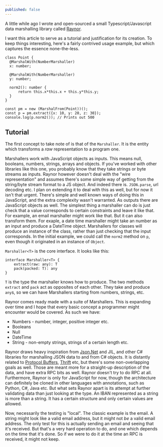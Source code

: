```yaml
---
published: false
---
```

A little while ago I wrote and open-sourced a small Typescript/Javascript data marshalling library called [Raynor](https://github.com/horia141/raynor).

I want this article to serve as a tutorial and justification for its creation. To keep things interesting, here's a fairly contrived usage example, but which captures the essence none-the-less.

```
class Point {
  @MarshalWith(NumberMarshaller)
  x: number;
  
  @MarshalWith(NumberMarshaller)
  y: number;
  
  norm2(): number {
      return this.x*this.x + this.y*this.y;
  }
}

const pm = new (MarshalFrom(Point))();
const p = pm.extract({x: 10, y: 20, z: 30});
console.log(p.norm2()); // Prints out 500
```

Tutorial
---



The first concept to take note of is that of the `Marshaller`. It is the entity which transforms a _raw_ representation to a program one.

Marshallers work with JavaScript objects as inputs. This means null, booleans, numbers, strings, arrays and objects. If you've worked with other libraries like this one, you probably know that they take strings or byte streams as inputs. Raynor however doesn't deal with the "wire representation" and assumes there's some simple way of getting from the string/byte stream format to a JS object. And indeed there is. `JSON.parse`, url decoding etc. I plan on extending it to deal with this as well, but for now it isn't that urgent. There's simple and well known ways of doing this in JavaScript, and the extra complexity wasn't warranted. As outputs there are JavaScript objects as well. The simplest thing a marshaller can do is just check that a value corresponds to certain constraints and leave it like that. For example, an email marshaller might work like that. But it can also transform them. For exaple, a date time marshaller might take an number as an input and produce a DateTime object. Marshallers for classes will produce an instance of the class, rather than just checking that the input corresponds. In the initial example, we could call the `norm2` method on `p`, even though it originated in an instance of `Object`.

`Marshaller<T>` is the core interface. It looks like this:

```
interface Marshaller<T> {
    extract(raw: any): T
    pack(packed: T): any
}
```

`T` is the type the marshaller knows how to produce. The two methods `extract` and `pack` act as opposites of each other. They take and produce `any`s, so we can have Marshallers starting from numbers, strings, etc.

Raynor comes ready made with a suite of Marshallers. This is expanding over time and I hope that every basic concept a programmer might encounter would be covered. As such we have:

 - Numbers - number, integer, positive integer etc.
 - Booleans
 - Null
 - DateTime
 - String - non-empty strings, strings of a certain length etc.
 


Raynor draws heavy inspiration from [Json.Net](other) and JIL, and other C# libraries for marshalling JSON data to and from C# objects. It is distantly related to [Protocol Buffers](pb), [Thrift](thrift) etc, but there's some non-overlapping goals as well. Those are meant more for a straight-up description of the data, and have extra RPC bits as well. Raynor doesn't try to do RPC at all. Furthermore, Raynor is only for JavaScript for now, though the architecture can definitely be cloned in other languages with annotations, such as Python, C#, Java etc. But what sets Raynor apart is its attempt at further validating data than just looking at the type. An IBAN represented as a string is more than a string. It has a certain structure and only certain values are allowed.

Now, necessarily the testing is "local". The classic example is the email. A string might look like a valid email address, but it might not _be_ a valid email address. The only test for this is actually sending an email and seeing that it's received. But that's a very hard operation to do, and one which depends on the time that it's done. So if we were to do it at the time an RPC is received, it might not keep.

